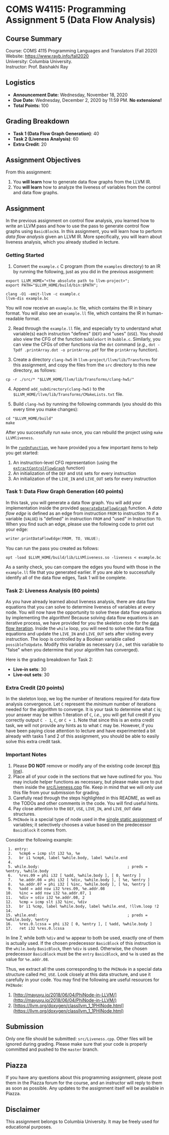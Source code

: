# COMS W4115: Programming Assignment 5 (Data Flow Analysis)

## Course Summary

Course: COMS 4115 Programming Languages and Translators (Fall 2020)  
Website: https://www.rayb.info/fall2020  
University: Columbia University.  
Instructor: Prof. Baishakhi Ray


## Logistics
* **Announcement Date:** Wednesday, November 18, 2020
* **Due Date:** Wednesday, December 2, 2020 by 11:59 PM. **No extensions!**
* **Total Points:** 100

## Grading Breakdown
* **Task 1 (Data Flow Graph Generation)**: 40
* **Task 2 (Liveness Analysis)**: 60
* **Extra Credit**: 20

## Assignment Objectives

From this assignment:

1. You **will learn** how to generate data flow graphs from the LLVM IR.
2. You **will learn** how to analyze the liveness of variables from the control and data flow graphs.

## Assignment

In the previous assignment on control flow analysis, you learned how to write an LLVM pass and how to use the pass to generate control flow graphs using `BasicBlock`s. In this assignment, you will learn how to perform *data flow analysis* given an LLVM IR. More specifically, you will learn about liveness analysis, which you already studied in lecture.


### Getting Started

1. Convert the `example.c` C program (from the `examples` directory) to an IR by running the following, just as you did in the previous assignment:
```
export LLVM_HOME="<the absolute path to llvm-project>";
export PATH="$LLVM_HOME/build/bin:$PATH";

clang -O1 -emit-llvm -c example.c
llvm-dis example.bc
```
You will now receive an `example.bc` file, which contains the IR in binary format. You will also see an `example.ll` file, which contains the IR in human-readable format.

2. Read through the `example.ll` file, and especially try to understand what variable(s) each instruction "defines" (`DEF`) and "uses" (`USE`). You should also view the CFG of the function `bubbleSort` in `bubble.c`. Similarly, you can view the CFGs of other functions via the `dot` command (*e.g.*, `dot -Tpdf .printArray.dot -o printArray.pdf` for the `printArray` function).

3. Create a directory `clang-hw5` in `llvm-project/llvm/lib/Transforms` for this assignment, and copy the files from the `src` directory to this new directory, as follows:

```
cp -r ./src/* "$LLVM_HOME/llvm/lib/Transforms/clang-hw5/"
```

4. Append `add_subdirectory(clang-hw5)` to the `$LLVM_HOME/llvm/lib/Transforms/CMakeLists.txt` file.

5. Build `clang-hw5` by running the following commands (you should do this every time you make changes):

```
cd "$LLVM_HOME/build"
make
```

After you successfully run `make` once, you can rebuild the project using `make LLVMliveness`.

In the [`runOnFunction`](src/Liveness.cpp#L152), we have provided you a few important items to help you get started:
1. An instruction-level CFG representation (using the [`extractControlFlowGraph`](src/Liveness.cpp#L43) function)
2. An initialization of the `DEF` and `USE` sets for every instruction
3. An initialization of the `LIVE_IN` and `LIVE_OUT` sets for every instruction


### Task 1: Data Flow Graph Generation (40 points)
In this task, you will generate a data flow graph. You will add your implementation inside the provided [`generateDataFlowGraph`](src/Liveness.cpp#L143) function. A *data flow edge* is defined as an edge from instruction `FROM` to instruction `TO` if a variable (`VALUE`) is "defined" in instruction `FROM` and "used" in Instruction `TO`. When you find such an edge, please use the following code to print out your edge:

```C
writer.printDataFlowEdge(FROM, TO, VALUE);
```

You can run the pass you created as follows:

```
opt -load $LLVM_HOME/build/lib/LLVMliveness.so -liveness < example.bc
```

As a sanity check, you can compare the edges you found with those in the `example.ll` file that you generated earlier. If you are able to successfully identify all of the data flow edges, Task 1 will be complete.

### Task 2: Liveness Analysis (60 points)

As you have already learned about liveness analysis, there are data flow equations that you can solve to determine liveness of variables at every node. You will now have the opportunity to solve these data flow equations by implementing the algorithm! Because solving data flow equations is an iterative process, we have provided for you the skeleton code for the [data flow iteration](src/Liveness.cpp#L193). Inside the `while` loop, you will need to solve the data flow equations and update the `LIVE_IN` and `LIVE_OUT` sets after visiting every instruction. The loop is controlled by a Boolean variable called `possibleToUpdate`. Modify this variable as necessary (*i.e.*, set this variable to "false" when you determine that your algorithm has converged).

Here is the grading breakdown for Task 2:
* **Live-in sets**: 30
* **Live-out sets**: 30

### Extra Credit (20 points)

In the skeleton loop, we log the number of iterations required for data flow analysis convergence. Let `C` represent the *minimum* number of iterations needed for the algorithm to converge. It is your task to determine what `C` is; your answer may be within 1 iteration of `C`, *i.e.*, you will get full credit if you correctly output `C - 1`, `C`, or `C + 1`. Note that since this is an extra credit task, we will not provide any hints as to what `C` may be. However, if you have been paying close attention to lecture and have experimented a bit already with tasks 1 and 2 of this assignment, you should be able to easily solve this extra credit task.

### Important Notes
1. Please **DO NOT** remove or modify any of the existing code (except [this line](src/Liveness.cpp#L205)).
2. Place all of your code in the sections that we have outlined for you. You may include helper functions as necessary, but please make sure to put them inside the [src/Liveness.cpp](src/Liveness.cpp) file. Keep in mind that we will only use this file from your submission for grading. 
3. Carefully read through the steps highlighted in this README, as well as the TODOs and other comments in the code. You will find useful hints.
4. Pay close attention to the `DEF`, `USE`, `LIVE_IN`, and `LIVE_OUT` data structures.
5. `PHINode` is a special type of node used in the [single static assignment](https://en.wikipedia.org/wiki/Static_single_assignment_form) of variables; it selectively chooses a value based on the predecessor `BasicBlock` it comes from.

Consider the following example:
```
 1. entry:
 2.   %cmp6 = icmp slt i32 %a, %e
 3.   br i1 %cmp6, label %while.body, label %while.end
 4. 
 5. while.body:                                       ; preds = %entry, %while.body
 6.   %res.09 = phi i32 [ %add, %while.body ], [ 0, %entry ]
 7.   %e.addr.08 = phi i32 [ %div, %while.body ], [ %e, %entry ]
 8.   %a.addr.07 = phi i32 [ %inc, %while.body ], [ %a, %entry ]
 9.   %add = add nsw i32 %res.09, %e.addr.08
10.   %inc = add nsw i32 %a.addr.07, 1
11.   %div = sdiv i32 %e.addr.08, 2
12.   %cmp = icmp slt i32 %inc, %div
13.   br i1 %cmp, label %while.body, label %while.end, !llvm.loop !2
14. 
15. while.end:                                        ; preds = %while.body, %entry
16.   %res.0.lcssa = phi i32 [ 0, %entry ], [ %add, %while.body ]
17.   ret i32 %res.0.lcssa
```  
In line 7, while both `%div` and `%e` appear to both be used, exactly one of them is actually used. If the chosen predecessor `BasicBlock` of this instruction is the `while.body` `BasicBlock`, then `%div` is used. Otherwise, the chosen predecessor `BasicBlock` must be the `entry` `BasicBlock`, and `%e` is used as the value for `%e.addr.08`.

Thus, we extract all the uses corresponding to the `PHINode` in a special data structure called `PHI_USE`. Look closely at this data structure, and use it carefully in your code. You may find the following are useful resources for `PHINode`:

 1. [http://mayuyu.io/2018/06/04/PhiNode-in-LLVM/](http://mayuyu.io/2018/06/04/PhiNode-in-LLVM/)
 2. [https://llvm.org/doxygen/classllvm_1_1PHINode.html](https://llvm.org/doxygen/classllvm_1_1PHINode.html)

## Submission
Only one file should be submitted: `src/Liveness.cpp`. Other files will be ignored during grading. Please make sure that your code is properly committed and pushed to the `master` branch.

## Piazza
If you have any questions about this programming assignment, please post them in the Piazza forum for the course, and an instructor will reply to them as soon as possible. Any updates to the assignment itself will be available in Piazza.

## Disclaimer
This assignment belongs to Columbia University. It may be freely used for educational purposes.
